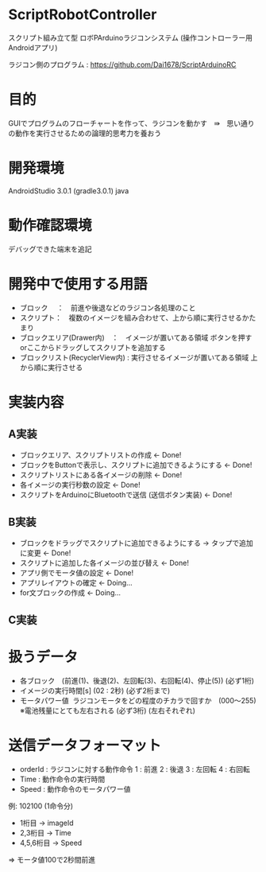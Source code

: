# ScriptRobotController
スクリプト組み立て型 ロボPArduinoラジコンシステム (操作コントローラー用Androidアプリ) 

ラジコン側のプログラム : https://github.com/Dai1678/ScriptArduinoRC   

# 目的
GUIでプログラムのフローチャートを作って、ラジコンを動かす　⇛　思い通りの動作を実行させるための論理的思考力を養おう   

# 開発環境
AndroidStudio 3.0.1 (gradle3.0.1)
java

# 動作確認環境
デバッグできた端末を追記

# 開発中で使用する用語
- ブロック　 ：　前進や後退などのラジコン各処理のこと
- スクリプト：　複数のイメージを組み合わせて、上から順に実行させるかたまり
- ブロックエリア(Drawer内)　：　イメージが置いてある領域 ボタンを押すorここからドラッグしてスクリプトを追加する
- ブロックリスト(RecyclerView内) : 実行させるイメージが置いてある領域 上から順に実行させる

# 実装内容   
## A実装
- ブロックエリア、スクリプトリストの作成 ← Done!
- ブロックをButtonで表示し、スクリプトに追加できるようにする ← Done!
- スクリプトリストにある各イメージの削除 ← Done!
- 各イメージの実行秒数の設定 ← Done!
- スクリプトをArduinoにBluetoothで送信 (送信ボタン実装) ← Done!

## B実装
- ブロックをドラッグでスクリプトに追加できるようにする → タップで追加に変更 ← Done!
- スクリプトに追加した各イメージの並び替え ← Done!
- アプリ側でモータ値の設定 ← Done!
- アプリレイアウトの確定 ← Doing...
- for文ブロックの作成 ← Doing...

## C実装   
 

# 扱うデータ
- 各ブロック　(前進(1)、後退(2)、左回転(3)、右回転(4)、停止(5)) (必ず1桁)
- イメージの実行時間[s] (02 : 2秒) (必ず2桁まで)
- モータパワー値  ラジコンモータをどの程度のチカラで回すか　(000〜255) ※電池残量にとても左右される (必ず3桁) (左右それぞれ)

# 送信データフォーマット
- orderId : ラジコンに対する動作命令
  1 : 前進  2 : 後退  3 : 左回転  4 : 右回転
- Time : 動作命令の実行時間
- Speed : 動作命令のモータパワー値

例: 102100 (1命令分)
- 1桁目 -> imageId
- 2,3桁目 -> Time
- 4,5,6桁目 -> Speed
 
=> モータ値100で2秒間前進

